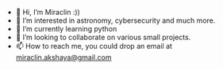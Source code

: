 - 👋 Hi, I’m Miraclin :))
- 👀 I’m interested in astronomy, cybersecurity and much more.
- 🌱 I’m currently learning python
- 💞️ I’m looking to collaborate on various small projects.
- 📫 How to reach me, you could drop an email at miraclin.akshaya@gmail.com

<!---
hyacinth04/hyacinth04 is a ✨ special ✨ repository because its `README.md` (this file) appears on your GitHub profile.
You can click the Preview link to take a look at your changes.
--->

